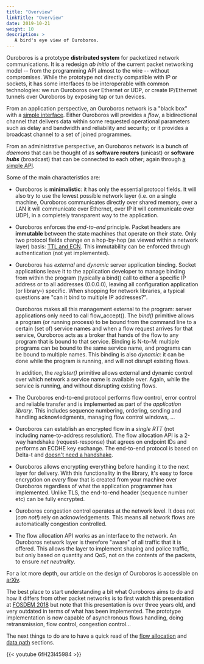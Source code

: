 ```yaml
---
title: "Overview"
linkTitle: "Overview"
date: 2019-10-21
weight: 10
description: >
   A bird's eye view of Ouroboros.
---
```


Ouroboros is a prototype **distributed system** for packetized network
communications. It is a redesign _ab initio_ of the current packet
networking model -- from the programming API almost to the wire --
without compromises. While the prototype not directly compatible with
IP or sockets, it has some interfaces to be interoperable with common
technologies: we run Ouroboros over Ethernet or UDP, or create
IP/Ethernet tunnels over Ouroboros by exposing tap or tun devices.

From an application perspective, an Ouroboros network is a "black box"
with a
[simple interface](https://ouroboros.rocks/man/man3/flow_alloc.3.html).
Either Ouroboros will provides a _flow_, a bidirectional channel that delivers
data within some requested operational parameters such as delay and
bandwidth and reliability and security; or it provides a broadcast
channel to a set of joined programmes.

From an administrative perspective, an Ouroboros network is a bunch of
_daemons_ that can be thought of as **software routers** (unicast) or
**software _hubs_** (broadcast) that can be connected to each other;
again through
[a simple API](https://ouroboros.rocks/man/man8/ouroboros.8.html).

Some of the main characteristics are:

* Ouroboros is <b>minimalistic</b>: it has only the essential protocol
  fields. It will also try to use the lowest possible network layer
  (i.e. on a single machine, Ouroboros communicates directly over
  shared memory, over a LAN it will communicate over Ethernet, over IP
  it will communicate over UDP), in a completely transparent way to
  the application.

* Ouroboros enforces the _end-to-end_ principle. Packet headers are
  <b>immutable</b> between the state machines that operate on their
  state. Only two protocol fields change on a hop-by-hop (as viewed
  within a network layer) basis: [TTL and
  ECN](/docs/concepts/protocols/). This immutability can be enforced
  through authentication (not yet implemented).

* Ouroboros has _external_ and _dynamic_ server application
  binding. Socket applications leave it to the application developer
  to manage binding from within the program (typically a bind() call
  to either a specific IP address or to all addresses (0.0.0.0),
  leaving all configuration application (or library-) specific. When
  shopping for network libraries, a typical questions are "can it bind
  to multiple IP addresses?".

  Ouroboros makes all this management external to the program: server
  applications only need to call flow_accept(). The _bind()_ primitive
  allows a program (or running process) to be bound from the command
  line to a certain (set of) service names and when a flow request
  arrives for that service, Ouroboros acts as a broker that hands of
  the flow to any program that is bound to that service. Binding is
  N-to-M: multiple programs can be bound to the same service name, and
  programs can be bound to multiple names. This binding is also
  _dynamic_: it can be done while the program is running, and will not
  disrupt existing flows.

  In addition, the _register()_ primitive allows external and dynamic
  control over which network a service name is available over. Again,
  while the service is running, and without disrupting existing flows.

* The Ouroboros end-to-end protocol performs flow control, error
  control and reliable transfer and is implemented as part of the
  _application library_. This includes sequence numbering, ordering,
  sending and handling acknowledgments, managing flow control windows,
  ...

* Ouroboros can establish an encrypted flow in a _single RTT_ (not
  including name-to-address resolution). The flow allocation API is a
  2-way handshake (request-response) that agrees on endpoint IDs and
  performs an ECDHE key exchange. The end-to-end protocol is based on
  Delta-t and
  [doesn't need a handshake](/docs/concepts/protocols/#operation-of-frcp).

* Ouroboros allows encrypting everything before handing it to the next
  layer for delivery. With this functionality in the library, it's
  easy to force encryption on _every_ flow that is created from your
  machine over Ouroboros regardless of what the application programmer
  has implemented. Unlike TLS, the end-to-end header (sequence number
  etc) can be fully encrypted.

* Ouroboros congestion control operates at the network level. It does
  not (_can not!_) rely on acknowledgements. This means all network
  flows are automatically congestion controlled.

* The flow allocation API works as an interface to the network. An
  Ouroboros network layer is therefore "aware" of all traffic that it
  is offered. This allows the layer to implement shaping and police
  traffic, but only based on quantity and QoS, not on the contents of
  the packets, to ensure _net neutrality_.

For a lot more depth, our article on the design of Ouroboros is
accessible on [arXiv](https://arxiv.org/pdf/2001.09707.pdf).

The best place to start understanding a bit what Ouroboros aims to do
and how it differs from other packet networks is to first watch this
presentation at [FOSDEM
2018](https://archive.fosdem.org/2018/schedule/event/ipc/) but note
that this presentation is over three years old, and very outdated in
terms of what has been implemented. The prototype implementation is
now capable of asynchronous flows handling, doing retransmission, flow
control, congestion control...

The next things to do are to have a quick read of the
[flow allocation](/docs/concepts/fa/)
and
[data path](/docs/concepts/datapath/)
sections.

{{< youtube 6fH23l45984 >}}
